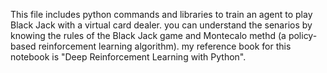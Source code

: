 This file includes python commands and libraries to train an agent to play Black Jack with a virtual card dealer.
you can understand the senarios by knowing the rules of the Black Jack game and Montecalo methd (a policy-based reinforcement learning algorithm).
my reference book for this notebook is "Deep Reinforcement Learning with Python".
